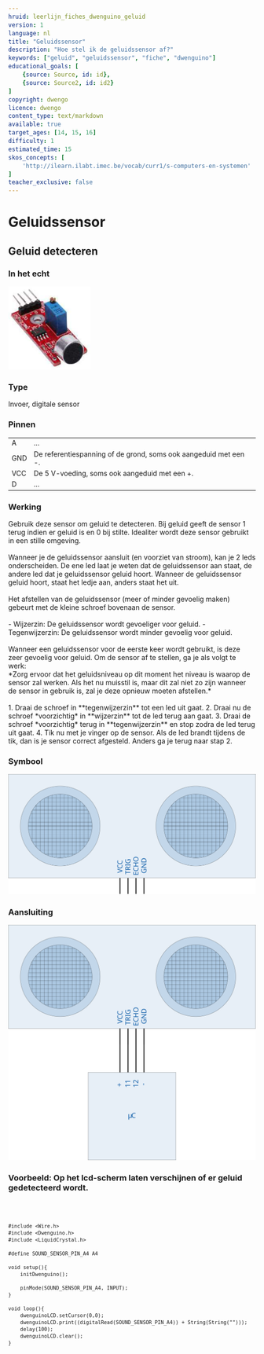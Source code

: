 ```yaml
---
hruid: leerlijn_fiches_dwenguino_geluid
version: 1
language: nl
title: "Geluidssensor"
description: "Hoe stel ik de geluidssensor af?"
keywords: ["geluid", "geluidssensor", "fiche", "dwenguino"]
educational_goals: [
    {source: Source, id: id}, 
    {source: Source2, id: id2}
]
copyright: dwengo
licence: dwengo
content_type: text/markdown
available: true
target_ages: [14, 15, 16]
difficulty: 1
estimated_time: 15
skos_concepts: [
    'http://ilearn.ilabt.imec.be/vocab/curr1/s-computers-en-systemen'
]
teacher_exclusive: false
---
```


<div class="dwengo_content fiche">
    <h1 class="title">Geluidssensor</h1>
    <h2 class="subtitle">Geluid detecteren</h2>
    <div class="items">
        <div class="info_item item">
            <h3 class="info_item_title">In het echt</h3>
            <p class="info_item_content">
                <img src="img/geluidssensor.png" alt="Een afbeelding van een geluidssensor." title="Een afbeelding van de geluidssensor."></img>
            </p>
        </div>
        <div class="info_item item">
            <h3 class="info_item_title">Type</h3>
            <p class="info_item_content">
                Invoer, digitale sensor 
            </p>
        </div>
        <div class="info_item item">
            <h3 class="info_item_title">Pinnen</h3>
            <p class="info_item_content">
                <table>
                    <tr><td>A</td><td>...</td></tr>
                    <tr><td>GND</td><td>De referentiespanning of de grond, soms ook aangeduid met een -.</td></tr>
                    <tr><td>VCC</td><td>De 5 V-voeding, soms ook aangeduid met een +.</td></tr>
                    <tr><td>D</td><td>...</td></tr>
                </table>
            </p>
        </div>
        <div class="info_item item">
            <h3 class="info_item_title">Werking</h3>
            <p class="info_item_content">
                Gebruik deze sensor om geluid te detecteren. Bij geluid geeft de sensor 1 terug indien er geluid is en 0 bij stilte. Idealiter wordt deze sensor gebruikt in een stille omgeving.<br>
                <br>
                Wanneer je de geluidssensor aansluit (en voorziet van stroom), kan je 2 leds onderscheiden. De ene led laat je weten dat de geluidssensor aan staat, de andere led dat je geluidssensor geluid hoort. Wanneer de geluidssensor geluid hoort, staat het ledje aan, anders staat het uit.<br>
                <br>
                Het afstellen van de geluidssensor (meer of minder gevoelig maken) gebeurt met de kleine schroef bovenaan de sensor.<br>
                <br>
                - Wijzerzin: De geluidssensor wordt gevoeliger voor geluid.
                - Tegenwijzerzin: De geluidssensor wordt minder gevoelig voor geluid.<br>
                <br>
                Wanneer een geluidssensor voor de eerste keer wordt gebruikt, is deze zeer gevoelig voor geluid. Om de sensor af te stellen, ga je als volgt te werk:<br>
                *Zorg ervoor dat het geluidsniveau op dit moment het niveau is waarop de sensor zal werken. Als het nu muisstil is, maar dit zal niet zo zijn wanneer de sensor in gebruik is, zal je deze opnieuw moeten afstellen.*<br>
                <br>
                1. Draai de schroef in **tegenwijzerzin** tot een led uit gaat.
                2. Draai nu de schroef *voorzichtig* in **wijzerzin** tot de led terug aan gaat.
                3. Draai de schroef *voorzichtig* terug in **tegenwijzerzin** en stop zodra de led terug uit gaat.
                4. Tik nu met je vinger op de sensor. Als de led brandt tijdens de tik, dan is je sensor correct afgesteld. Anders ga je terug naar stap 2. 
            </p>
        </div>
        <div class="info_item item">
            <h3 class="info_item_title">Symbool</h3>
            <p class="info_item_content">
                <img src="img/icon.svg" title="LED symbool">
            </p>
        </div>
        <div class="info_item item">
            <h3 class="info_item_title">Aansluiting</h3>
            <p class="info_item_content">
                <img src="img/connection.svg" title="LED aansluiting" >
            </p>
        </div>
        <div class="example_item item">
            <h3 class="example_item_title">Voorbeeld: Op het lcd-scherm laten verschijnen of er geluid gedetecteerd wordt.</h3>
            <p class="example_item_content">
<pre>
<code class="language-arduino">
    
    #include <Wire.h>
    #include <Dwenguino.h>
    #include <LiquidCrystal.h>

    #define SOUND_SENSOR_PIN_A4 A4

    void setup(){
        initDwenguino();

        pinMode(SOUND_SENSOR_PIN_A4, INPUT);
    }

    void loop(){
        dwenguinoLCD.setCursor(0,0);
        dwenguinoLCD.print((digitalRead(SOUND_SENSOR_PIN_A4)) + String(String("")));
        delay(100);
        dwenguinoLCD.clear();
    }
</code>
</pre> 
            </p>
        </div>
    </div>
</div>



